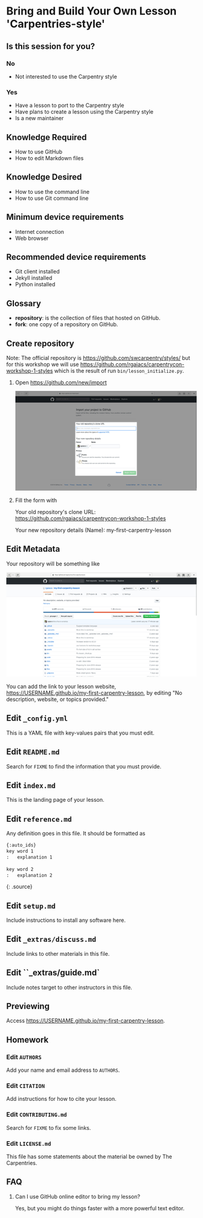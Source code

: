 # Bring and Build Your Own Lesson 'Carpentries-style'

## Is this session for you?

### No

- Not interested to use the Carpentry style

### Yes

- Have a lesson to port to the Carpentry style
- Have plans to create a lesson using the Carpentry style
- Is a new maintainer

## Knowledge Required

- How to use GitHub
- How to edit Markdown files

## Knowledge Desired

- How to use the command line
- How to use Git command line

## Minimum device requirements

- Internet connection
- Web browser

## Recommended device requirements

- Git client installed
- Jekyll installed
- Python installed

## Glossary

- **repository**: is the collection of files that hosted on GitHub.
- **fork**: one copy of a repository on GitHub.

## Create repository

Note: The official repository is https://github.com/swcarpentry/styles/
but for this workshop we will use https://github.com/rgaiacs/carpentrycon-workshop-1-styles
which is the result of run `bin/lesson_initialize.py`.

1. Open https://github.com/new/import

   ![Screenshot of GitHub Importer](img/importer.jpg)
2. Fill the form with

   Your old repository's clone URL: https://github.com/rgaiacs/carpentrycon-workshop-1-styles

   Your new repository details (Name): my-first-carpentry-lesson

## Edit Metadata

Your repository will be something like

![Screenshot of my-first-carpentry-lesson](img/github-my-lesson.jpg)

You can add the link to your lesson website,
https://USERNAME.github.io/my-first-carpentry-lesson,
by editing "No description, website, or topics provided."

## Edit `_config.yml`

This is a YAML file with key-values pairs
that you must edit.

## Edit `README.md`

Search for `FIXME` to find the information that you must provide.

## Edit `index.md`

This is the landing page of your lesson.

## Edit `reference.md`

Any definition goes in this file.
It should be formatted as

~~~
{:auto_ids}
key word 1
:   explanation 1

key word 2
:   explanation 2
~~~
{: .source}

## Edit `setup.md`

Include instructions to install any software here.

## Edit `_extras/discuss.md`

Include links to other materials in this file.

## Edit ``_extras/guide.md`

Include notes target to other instructors in this file.

## Previewing

Access https://USERNAME.github.io/my-first-carpentry-lesson.

## Homework

### Edit `AUTHORS`

Add your name and email address to `AUTHORS`.

### Edit `CITATION`

Add instructions for how to cite your lesson.

### Edit `CONTRIBUTING.md`

Search for `FIXME` to fix some links.

### Edit `LICENSE.md`

This file has some statements about the material be owned by The Carpentries.

## FAQ

1. Can I use GitHub online editor to bring my lesson?

   Yes, but you might do things faster with a more powerful text editor.